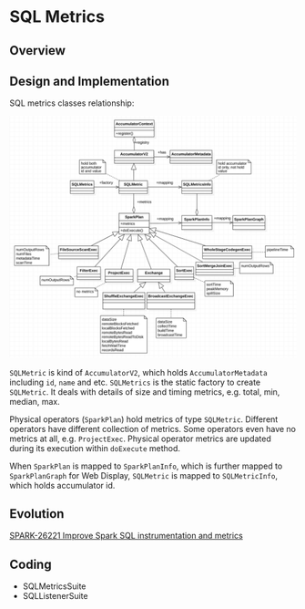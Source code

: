 # SQL Metrics

## Overview


## Design and Implementation
SQL metrics classes relationship:

![SQL metrics](sql-metrics.png)

`SQLMetric` is kind of `AccumulatorV2`, which holds `AccumulatorMetadata` including `id`, `name` and
etc. `SQLMetrics` is the static factory to create `SQLMetric`. It deals with details of size and
timing metrics, e.g. total, min, median, max.

Physical operators (`SparkPlan`) hold metrics of type `SQLMetric`. Different operators have
different collection of metrics. Some operators even have no metrics at all, e.g. `ProjectExec`.
Physical operator metrics are updated during its execution within `doExecute` method.

When `SparkPlan` is mapped to `SparkPlanInfo`, which is further mapped to
`SparkPlanGraph` for Web Display, `SQLMetric` is mapped to `SQLMetricInfo`, which holds accumulator
id.

## Evolution

[SPARK-26221 Improve Spark SQL instrumentation and metrics](https://issues.apache.org/jira/browse/SPARK-26221)

## Coding

* SQLMetricsSuite
* SQLListenerSuite
